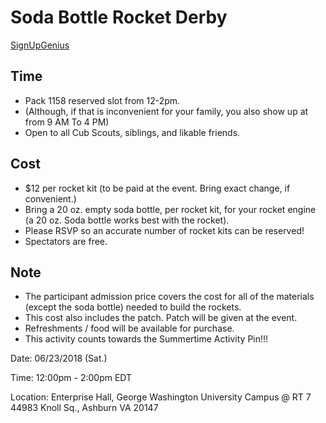 # Soda Bottle Rocket Derby

[SignUpGenius](https://www.signupgenius.com/go/10c044aa4a62da2fc1-soda)

## Time

- Pack 1158 reserved slot from 12-2pm.
- (Although, if that is inconvenient for your family, you also show up at from
  9 AM To 4 PM)
- Open to all Cub Scouts, siblings, and likable friends.

## Cost

- $12 per rocket kit (to be paid at the event.  Bring exact change, if
  convenient.)
- Bring a 20 oz. empty soda bottle, per rocket kit, for your rocket engine (a
  20 oz. Soda bottle works best with the rocket).  
- Please RSVP so an accurate number of rocket kits can be reserved!
- Spectators are free.

## Note

- The participant admission price covers the cost for all of the materials
  (except the soda bottle) needed to build the rockets.
- This cost also includes the patch. Patch will be given at the event.
- Refreshments / food will be available for purchase.
- This activity counts towards the Summertime Activity Pin!!!

Date: 06/23/2018 (Sat.)

Time: 12:00pm - 2:00pm EDT

Location: Enterprise Hall, George Washington University Campus @ RT 7 44983
Knoll Sq., Ashburn VA 20147
